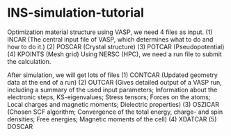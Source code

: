 # INS-simulation-tutorial

Optimization material structure using VASP, we need 4 files as input. 
(1) INCAR (The central input file of VASP, which determines what to do and how to do it.)
(2) POSCAR (Crystal structure)
(3) POTCAR (Pseudopotential)
(4) KPOINTS (Mesh grid)
Using NERSC (HPC), we need a run file to submit the calculation.

After simulation, we will get lots of files
(1) CONTCAR (Updated geometry data at the end of a run)
(2) OUTCAR (Gives detailed output of a VASP run, including a summary of the used input parameters; Information about the electronic steps, KS-eigenvalues; Stress tensors; Forces on the atoms; 
Local charges and magnetic moments; Dielectric properties)
(3) OSZICAR (Chosen SCF algorithm; Convergence of the total energy, charge- and spin densities; Free energies; Magnetic moments of the cell)
(4) XDATCAR
(5) DOSCAR
